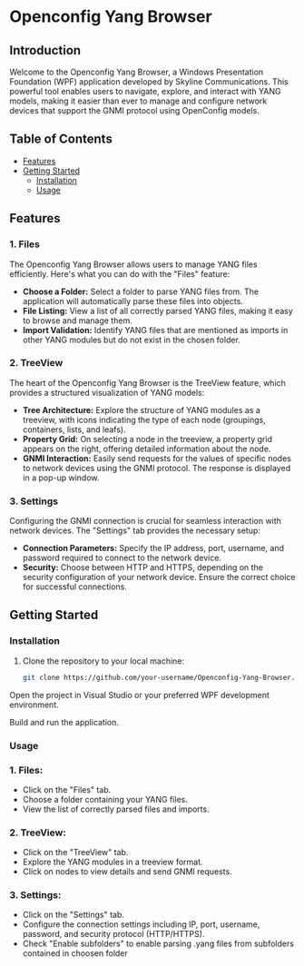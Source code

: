 # Openconfig Yang Browser


## Introduction

Welcome to the Openconfig Yang Browser, a Windows Presentation Foundation (WPF) application developed by Skyline Communications. This powerful tool enables users to navigate, explore, and interact with YANG models, making it easier than ever to manage and configure network devices that support the GNMI protocol using OpenConfig models.

## Table of Contents

- [Features](#features)
- [Getting Started](#getting-started)
  - [Installation](#installation)
  - [Usage](#usage)

## Features

### 1. Files

The Openconfig Yang Browser allows users to manage YANG files efficiently. Here's what you can do with the "Files" feature:

- **Choose a Folder:** Select a folder to parse YANG files from. The application will automatically parse these files into objects.
- **File Listing:** View a list of all correctly parsed YANG files, making it easy to browse and manage them.
- **Import Validation:** Identify YANG files that are mentioned as imports in other YANG modules but do not exist in the chosen folder.

### 2. TreeView

The heart of the Openconfig Yang Browser is the TreeView feature, which provides a structured visualization of YANG models:

- **Tree Architecture:** Explore the structure of YANG modules as a treeview, with icons indicating the type of each node (groupings, containers, lists, and leafs).
- **Property Grid:** On selecting a node in the treeview, a property grid appears on the right, offering detailed information about the node.
- **GNMI Interaction:** Easily send requests for the values of specific nodes to network devices using the GNMI protocol. The response is displayed in a pop-up window.

### 3. Settings

Configuring the GNMI connection is crucial for seamless interaction with network devices. The "Settings" tab provides the necessary setup:

- **Connection Parameters:** Specify the IP address, port, username, and password required to connect to the network device.
- **Security:** Choose between HTTP and HTTPS, depending on the security configuration of your network device. Ensure the correct choice for successful connections.

## Getting Started

### Installation

1. Clone the repository to your local machine:

   ```bash
   git clone https://github.com/your-username/Openconfig-Yang-Browser.git
Open the project in Visual Studio or your preferred WPF development environment.

Build and run the application.

### Usage

### 1. Files:

- Click on the "Files" tab.
- Choose a folder containing your YANG files.
- View the list of correctly parsed files and imports.

### 2. TreeView:

- Click on the "TreeView" tab.
- Explore the YANG modules in a treeview format.
- Click on nodes to view details and send GNMI requests.

### 3. Settings:

- Click on the "Settings" tab.
- Configure the connection settings including IP, port, username, password, and security protocol (HTTP/HTTPS).
- Check "Enable subfolders" to enable parsing .yang files from subfolders contained in choosen folder
